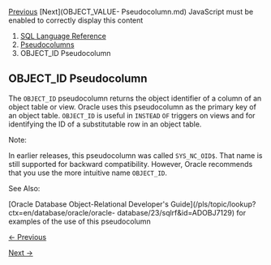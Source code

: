 [Previous](COLUMN_VALUE-Pseudocolumn.md) [Next](OBJECT_VALUE-
Pseudocolumn.md) JavaScript must be enabled to correctly display this
content

  1. [SQL Language Reference ](index.md)
  2. [ Pseudocolumns](Pseudocolumns.md)
  3. OBJECT_ID Pseudocolumn 

## OBJECT_ID Pseudocolumn

The `OBJECT_ID` pseudocolumn returns the object identifier of a column of an
object table or view. Oracle uses this pseudocolumn as the primary key of an
object table. `OBJECT_ID` is useful in `INSTEAD` `OF` triggers on views and
for identifying the ID of a substitutable row in an object table.

Note:

In earlier releases, this pseudocolumn was called `SYS_NC_OID$`. That name is
still supported for backward compatibility. However, Oracle recommends that
you use the more intuitive name `OBJECT_ID`.

See Also:

[Oracle Database Object-Relational Developer's
Guide](/pls/topic/lookup?ctx=en/database/oracle/oracle-
database/23/sqlrf&id=ADOBJ7129) for examples of the use of this pseudocolumn


[← Previous](COLUMN_VALUE-Pseudocolumn.md)

[Next →](OBJECT_VALUE-Pseudocolumn.md)
